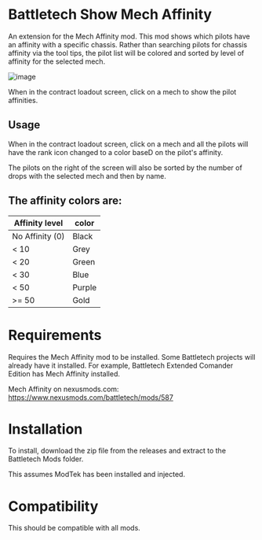 # Battletech Show Mech Affinity

An extension for the Mech Affinity mod.  This mod shows which pilots have an affinity with a specific chassis.
Rather than searching pilots for chassis affinity via the tool tips, the pilot list will be colored and sorted by level of affinity for the selected mech.

![image](https://user-images.githubusercontent.com/54865934/168877225-4e1c38bc-c505-4dfa-a907-c60781d66cc6.png)

When in the contract loadout screen, click on a mech to show the pilot affinities.

## Usage
When in the contract loadout screen, click on a mech and all the pilots will have the rank icon changed to a color baseD on the pilot's affinity.

The pilots on the right of the screen will also be sorted by the  number of drops with the selected mech and then by name.


## The affinity colors are:

|Affinity level| color|
|--|--|
|No Affinity (0) | Black|
| < 10| Grey|
| < 20| Green|
| < 30| Blue|
| < 50| Purple|
| >= 50| Gold|

# Requirements
Requires the Mech Affinity mod to be installed.  Some Battletech projects will already have it installed.  For example, Battletech Extended Comander Edition has Mech Affinity installed.

Mech Affinity on nexusmods.com:
https://www.nexusmods.com/battletech/mods/587


# Installation
To install, download the zip file from the releases and extract to the Battletech Mods folder.

This assumes ModTek has been installed and injected.

# Compatibility
This should be compatible with all mods.
